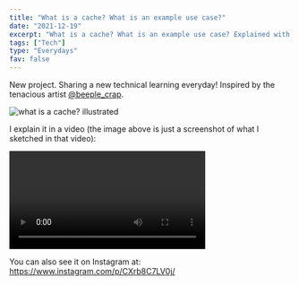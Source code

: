 ```yaml
---
title: "What is a cache? What is an example use case?"
date: "2021-12-19"
excerpt: "What is a cache? What is an example use case? Explained with a video"
tags: ["Tech"]
type: "Everydays"
fav: false
---
```


New project. Sharing a new technical learning everyday! Inspired by the tenacious artist [@beeple_crap](https://www.beeple-crap.com/).

![what is a cache? illustrated](/images/1-what-is-cache.png)

I explain it in a video (the image above is just a screenshot of what I sketched in that video):

<video controls width="350">
    <source src="/images/1-what-is-cache.mp4"
            type="video/mp4">
    Sorry, your browser doesn't support embedded videos.
</video>

You can also see it on Instagram at: https://www.instagram.com/p/CXrb8C7LV0j/